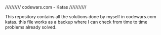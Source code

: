////////// codewars.com - Katas ///////////

This repository contains all the solutions done by myself in codewars.com katas.
this file works as a backup where I can check from time to time problems already solved.
